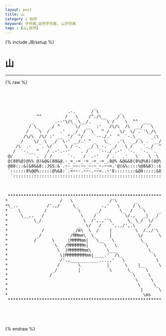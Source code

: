 ```yaml
---
layout: post
title: 山
category : 自然
keyword: 字符画,自然字符画, 山字符画
tags : [山,自然]
---
```

{% include JB/setup %}
# 山
---
{% raw %}
<pre>



                                  _
                        .-.      / \        _
            ^^         /   \    /^./\__   _/ \
          _        .--&#039;\/\_ \__/.      \ /    \  ^^  ___
         / \_    _/ ^      \/  __  :&#039;   /\/\  /\  __/   \
        /    \  /    .&#039;   _/  /  \   ^ /    \/  \/ .`&#039;\_/\
       /\/\  /\/ :&#039; __  ^/  ^/    `--./.&#039;  ^  `-.\ _    _:\ _
      /    \/  \  _/  \-&#039; __/.&#039; ^ _   \_   .&#039;\   _/ \ .  __/ \
    /\  .-   `. \/     \ / -.   _/ \ -. `_/   \ /    `._/  ^  \
   /  `-.__ ^   / .-&#039;.--&#039;    . /    `--./ .-&#039;  `-.  `-. `.  -  `.
 @/        `.  / /      `-.   /  .-&#039;   / .   .&#039;   \    \  \  .-  \%
 @(88%@)@%% @)&amp;@&amp;(88&amp;@.-_=_-=_-=_-=_-=_.8@% &amp;@&amp;&amp;8(8%@%8)(8@%8 8%@)%
 @88:::&amp;(&amp;8&amp;&amp;8::JGS:&amp;`.~-_~~-~~_~-~_~-~~=.&#039;@(&amp;%::::%@8&amp;8)::&amp;#@8::::
 `::::::8%@@%:::::@%&amp;8:`.=~~-.~~-.~~=..~&#039;8::::::::&amp;@8:::::&amp;8::::::&#039;
  `::::::::::::::::::::::::::::::::::::::::::::::::::::::::::::::&#039;



 ********************************************************************************
*                    /   \              /&#039;\       _                              *
*\_..           /&#039;.,/     \_         .,&#039;   \     / \_                            *
*    \         /            \      _/       \_  /    \     _                     *
*     \__,.   /              \    /           \/.,   _|  _/ \                    *
*          \_/                \  /&#039;,.,&#039;&#039;\      \_ \_/  \/    \                   *
*                           _  \/   /    &#039;,../&#039;,.\    _/      \                  *
*             /           _/m\  \  /    |         \  /.,/&#039;\   _\                 *
*           _/           /MMmm\  \_     |          \/      \_/  \                *
*          /      \     |MMMMmm|   \__   \          \_       \   \_              *
*                  \   /MMMMMMm|      \   \           \       \    \             *
*                   \  |MMMMMMmm\      \___            \_      \_   \            *
*                    \|MMMMMMMMmm|____.&#039;  /\_            \       \   \_          *
*                    /&#039;.,___________...,,&#039;   \            \   \        \         *
*                   /       \          |      \    |__     \   \_       \        *
*                 _/        |           \      \_     \     \    \       \_      *
*                /                               \     \     \_   \        \     *
*                                                 \     \      \   \__      \    *
*                                                  \     \_     \     \      \   *
*                                                   |      \     \     \      \  *
*                                                    \ms          |            \ *
 ********************************************************************************



 </pre>
{% endraw %}
